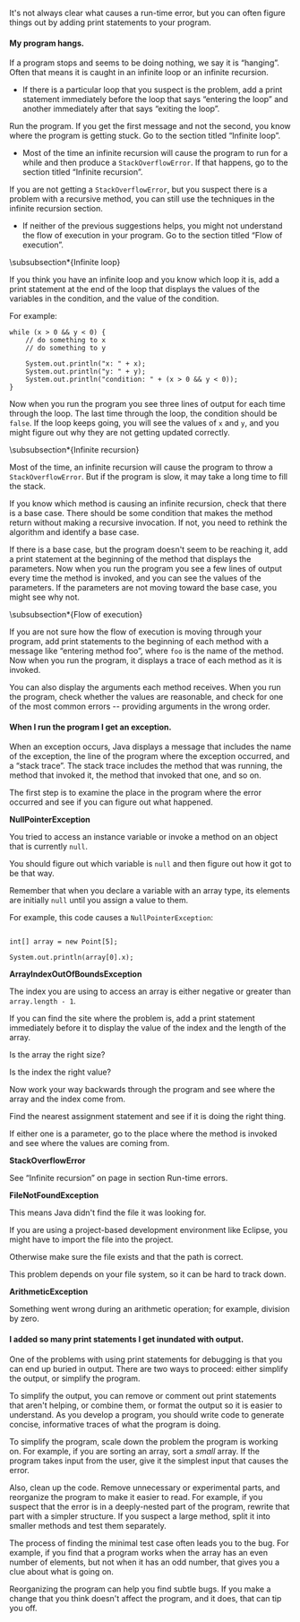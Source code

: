 It's not always clear what causes a run-time error, but you can often figure things out by adding print statements to your program.


####  My program hangs.



If a program stops and seems to be doing nothing, we say it is “hanging”.
Often that means it is caught in an infinite loop or an infinite recursion.



*  If there is a particular loop that you suspect is the problem, add a print statement immediately before the loop that says “entering the loop” and another immediately after that says “exiting the loop”.

Run the program.
If you get the first message and not the second, you know where the program is getting stuck.
Go to the section titled “Infinite loop”.


*  Most of the time an infinite recursion will cause the program to run for a while and then produce a `StackOverflowError`.
If that happens, go to the section titled “Infinite recursion”.

If you are not getting a `StackOverflowError`, but you suspect there is a problem with a recursive method, you can still use the techniques in the infinite recursion section.

*  If neither of the previous suggestions helps, you might not understand the flow of execution in your program.
Go to the section titled “Flow of execution”.



\subsubsection*{Infinite loop}

If you think you have an infinite loop and you know which loop it is, add a print statement at the end of the loop that displays the values of the variables in the condition, and the value of the condition.

For example:

```code
while (x > 0 && y < 0) {
    // do something to x
    // do something to y

    System.out.println("x: " + x);
    System.out.println("y: " + y);
    System.out.println("condition: " + (x > 0 && y < 0));
}
```

Now when you run the program you see three lines of output for each time through the loop.
The last time through the loop, the condition should be `false`.
If the loop keeps going, you will see the values of `x` and `y`, and you might figure out why they are not getting updated correctly.


\subsubsection*{Infinite recursion}


Most of the time, an infinite recursion will cause the program to throw a `StackOverflowError`.
But if the program is slow, it may take a long time to fill the stack.

If you know which method is causing an infinite recursion, check that there is a base case.
There should be some condition that makes the method return without making a recursive invocation.
If not, you need to rethink the algorithm and identify a base case.

If there is a base case, but the program doesn't seem to be reaching it, add a print statement at the beginning of the method that displays the parameters.
Now when you run the program you see a few lines of output every time the method is invoked, and you can see the values of the parameters.
If the parameters are not moving toward the base case, you might see why not.


\subsubsection*{Flow of execution}


If you are not sure how the flow of execution is moving through your program, add print statements to the beginning of each method with a message like “entering method foo”, where `foo` is the name of the method.
Now when you run the program, it displays a trace of each method as it is invoked.

You can also display the arguments each method receives.
When you run the program, check whether the values are reasonable, and check for one of the most common errors -- providing arguments in the wrong order.


####  When I run the program I get an exception.



When an exception occurs, Java displays a message that includes the name of the exception, the line of the program where the exception occurred, and a “stack trace”.
The stack trace includes the method that was running, the method that invoked it, the method that invoked that one, and so on.

The first step is to examine the place in the program where the error occurred and see if you can figure out what happened.



**NullPointerException**

You tried to access an instance variable or invoke a method on an object that is currently `null`.

You should figure out which variable is `null` and then figure out how it got to be that way.



Remember that when you declare a variable with an array type, its elements are initially `null` until you assign a value to them.

For example, this code causes a `NullPointerException`:



```code

int[] array = new Point[5];

System.out.println(array[0].x);

```



**ArrayIndexOutOfBoundsException**

The index you are using to access an array is either negative or greater than `array.length - 1`.

If you can find the site where the problem is, add a print statement immediately before it to display the value of the index and the length of the array.

Is the array the right size?

Is the index the right value?



Now work your way backwards through the program and see where the array and the index come from.

Find the nearest assignment statement and see if it is doing the right thing.

If either one is a parameter, go to the place where the method is invoked and see where the values are coming from.



**StackOverflowError**

See “Infinite recursion” on page in section Run-time errors.



**FileNotFoundException**

This means Java didn't find the file it was looking for.

If you are using a project-based development environment like Eclipse, you might have to import the file into the project.

Otherwise make sure the file exists and that the path is correct.

This problem depends on your file system, so it can be hard to track down.



**ArithmeticException**

Something went wrong during an arithmetic operation; for example, division by zero.




####  I added so many print statements I get inundated with output.



One of the problems with using print statements for debugging is that you can end up buried in output.
There are two ways to proceed: either simplify the output, or simplify the program.

To simplify the output, you can remove or comment out print statements that aren't helping, or combine them, or format the output so it is easier to understand.
As you develop a program, you should write code to generate concise, informative traces of what the program is doing.

To simplify the program, scale down the problem the program is working on.
For example, if you are sorting an array, sort a *small* array.
If the program takes input from the user, give it the simplest input that causes the error.


Also, clean up the code.
Remove unnecessary or experimental parts, and reorganize the program to make it easier to read.
For example, if you suspect that the error is in a deeply-nested part of the program, rewrite that part with a simpler structure.
If you suspect a large method, split it into smaller methods and test them separately.

The process of finding the minimal test case often leads you to the bug.
For example, if you find that a program works when the array has an even number of elements, but not when it has an odd number, that gives you a clue about what is going on.

Reorganizing the program can help you find subtle bugs.
If you make a change that you think doesn't affect the program, and it does, that can tip you off.